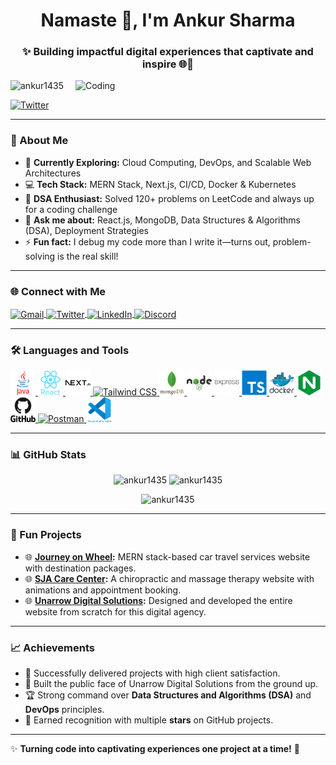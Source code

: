 <h1 align="center">Namaste 🙏, I'm Ankur Sharma</h1>
<h3 align="center">✨ Building impactful digital experiences that captivate and inspire 🌐🚀</h3>

<img align="right" alt="Coding" width="400" src="https://www.bing.com/th/id/OGC.cd59d626dc86397fe45080e6e9c7027d?pid=1.7&rurl=https%3a%2f%2fraw.githubusercontent.com%2frajpratyush%2frajpratyush%2fmaster%2fme_1.gif&ehk=oG2vXwTSaZIg9NZoXv0p%2fLssmtWjr1PzHiL0t82B0rs%3d"/>

<p align="left"> 
  <img src="https://komarev.com/ghpvc/?username=ankur1435&label=Profile%20views&color=0e75b6&style=flat" alt="ankur1435" />
  
</p>

<p align="left">
  <a href="https://twitter.com/__ankur01__" target="_blank">
    <img src="https://img.shields.io/twitter/follow/__ankur01__?logo=twitter&style=for-the-badge" alt="Twitter" />
  </a>
</p>

---
### 🚀 About Me  
- 🌱 **Currently Exploring:** Cloud Computing, DevOps, and Scalable Web Architectures  
- 💻 **Tech Stack:** MERN Stack, Next.js, CI/CD, Docker & Kubernetes  
- 📖 **DSA Enthusiast:** Solved 120+ problems on LeetCode and always up for a coding challenge  
- 💬 **Ask me about:** React.js, MongoDB, Data Structures & Algorithms (DSA), Deployment Strategies  
- ⚡ **Fun fact:** I debug my code more than I write it—turns out, problem-solving is the real skill!  


---
### 🌐 Connect with Me  
<p align="left">
  <a href="mailto:ankur143513@gmail.com">
    <img align="center" src="https://img.icons8.com/color/48/000000/gmail.png" alt="Gmail" height="30" width="40" />
  </a>
  <a href="https://twitter.com/__ankur01__" target="blank">
    <img align="center" src="https://raw.githubusercontent.com/rahuldkjain/github-profile-readme-generator/master/src/images/icons/Social/twitter.svg" alt="Twitter" height="30" width="40" />
  </a>
  <a href="https://linkedin.com/in/ankur-sharma-profile" target="blank">
    <img align="center" src="https://raw.githubusercontent.com/rahuldkjain/github-profile-readme-generator/master/src/images/icons/Social/linked-in-alt.svg" alt="LinkedIn" height="30" width="40" />
  </a>
  <a href="https://discord.gg/Q65Dt9AN" target="blank">
    <img align="center" src="https://raw.githubusercontent.com/rahuldkjain/github-profile-readme-generator/master/src/images/icons/Social/discord.svg" alt="Discord" height="30" width="40" />
  </a>
</p>


---

### 🛠️ Languages and Tools
<p align="left">
  <a href="https://www.java.com/" target="_blank" rel="noreferrer">
    <img src="https://raw.githubusercontent.com/devicons/devicon/master/icons/java/java-original-wordmark.svg" alt="Java" width="40" height="40" />
  </a>
  <a href="https://reactjs.org/" target="_blank" rel="noreferrer">
    <img src="https://raw.githubusercontent.com/devicons/devicon/master/icons/react/react-original-wordmark.svg" alt="React" width="40" height="40" />
  </a>
  <a href="https://nextjs.org/" target="_blank" rel="noreferrer">
    <img src="https://raw.githubusercontent.com/devicons/devicon/master/icons/nextjs/nextjs-original-wordmark.svg" alt="Next.js" width="40" height="40" />
  </a>
  <a href="https://tailwindcss.com/" target="_blank" rel="noreferrer">
    <img src="https://www.vectorlogo.zone/logos/tailwindcss/tailwindcss-icon.svg" alt="Tailwind CSS" width="40" height="40" />
  </a>
  <a href="https://www.mongodb.com/" target="_blank" rel="noreferrer">
    <img src="https://raw.githubusercontent.com/devicons/devicon/master/icons/mongodb/mongodb-original-wordmark.svg" alt="MongoDB" width="40" height="40" />
  </a>
  <a href="https://nodejs.org/" target="_blank" rel="noreferrer">
    <img src="https://raw.githubusercontent.com/devicons/devicon/master/icons/nodejs/nodejs-original-wordmark.svg" alt="Node.js" width="40" height="40" />
  </a>
  <a href="https://expressjs.com" target="_blank" rel="noreferrer">
    <img src="https://raw.githubusercontent.com/devicons/devicon/master/icons/express/express-original-wordmark.svg" alt="Express" width="40" height="40" />
  </a>
  <a href="https://www.typescriptlang.org/" target="_blank" rel="noreferrer">
    <img src="https://raw.githubusercontent.com/devicons/devicon/master/icons/typescript/typescript-original.svg" alt="TypeScript" width="40" height="40" />
  </a>
  <a href="https://docker.com/" target="_blank" rel="noreferrer">
    <img src="https://raw.githubusercontent.com/devicons/devicon/master/icons/docker/docker-original-wordmark.svg" alt="Docker" width="40" height="40" />
  </a>
  <a href="https://nginx.org/" target="_blank" rel="noreferrer">
    <img src="https://raw.githubusercontent.com/devicons/devicon/master/icons/nginx/nginx-original.svg" alt="Nginx" width="40" height="40" />
  </a>
  <a href="https://github.com/features/actions" target="_blank" rel="noreferrer">
    <img src="https://raw.githubusercontent.com/devicons/devicon/master/icons/github/github-original-wordmark.svg" alt="GitHub Actions" width="40" height="40" />
  </a>
  <a href="https://www.postman.com/" target="_blank" rel="noreferrer">
    <img src="https://www.vectorlogo.zone/logos/getpostman/getpostman-icon.svg" alt="Postman" width="40" height="40" />
  </a>
  <a href="https://code.visualstudio.com/" target="_blank" rel="noreferrer">
    <img src="https://raw.githubusercontent.com/devicons/devicon/master/icons/vscode/vscode-original-wordmark.svg" alt="VS Code" width="40" height="40" />
  </a>
</p>


---

### 📊 GitHub Stats
<p align="center">
  <img src="https://github-readme-stats.vercel.app/api?username=ankur1435&show_icons=true&locale=en" alt="ankur1435" width="43%" />
  <img src="https://github-readme-streak-stats.herokuapp.com/?user=ankur1435" alt="ankur1435" width="45%" />
</p>

<p align="center">
  <img src="https://github-readme-stats.vercel.app/api/top-langs?username=ankur1435&show_icons=true&locale=en&layout=compact" alt="ankur1435" width="32%" />
</p>




---

### 🌟 Fun Projects
- 🌐 **[Journey on Wheel](https://journeyonwheel.com):** MERN stack-based car travel services website with destination packages.  
- 🌐 **[SJA Care Center](https://sjacarecenter.com):** A chiropractic and massage therapy website with animations and appointment booking.  
- 🌐 **[Unarrow Digital Solutions](https://unarrowdigital.com):** Designed and developed the entire website from scratch for this digital agency.  

---

### 📈 Achievements
- 🚀 Successfully delivered projects with high client satisfaction.  
- 💼 Built the public face of Unarrow Digital Solutions from the ground up.  
- 🏆 Strong command over **Data Structures and Algorithms (DSA)** and **DevOps** principles.  
- 🌟 Earned recognition with multiple **stars** on GitHub projects.  

---

✨ **Turning code into captivating experiences one project at a time!** 🚀



